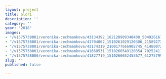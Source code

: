 ```yaml
---
layout: project
title: Glori
description: ''
category: ''
year: "2018"
images:
- "/v1575738001/veronika-cechmankova/43134392_182120909348408_5049261676000444416_n_tg6xnd.jpg"
- "/v1575738001/veronika-cechmankova/41704062_1510261029120306_2158927339252088832_o-706x1060_j1knde.jpg"
- "/v1575738001/veronika-cechmankova/43174319_2100177666902745_4148007237551390720_n_rvpziv.jpg"
- "/v1575738001/veronika-cechmankova/41668531_1510260549120354_702524111229812736_o-1060x706_fucolz.jpg"
- "/v1575738000/veronika-cechmankova/41827719_1510260652453677_6127579929388253184_o-706x1060_mmwkkf.jpg"
slug: ''
published: false

---
```

